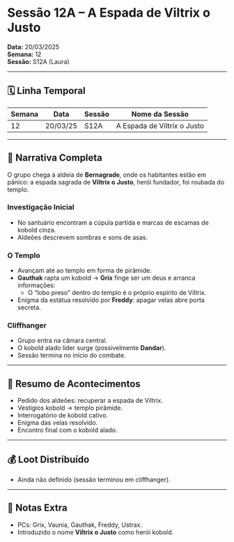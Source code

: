 # Sessão 12A – A Espada de Viltrix o Justo  
**Data:** 20/03/2025  
**Semana:** 12  
**Sessão:** S12A (Laura)  

---

## 🗓 Linha Temporal
| Semana | Data      | Sessão | Nome da Sessão                |
|--------|-----------|--------|--------------------------------|
| 12     | 20/03/25  | S12A   | A Espada de Viltrix o Justo    |

---

## 📖 Narrativa Completa
O grupo chega à aldeia de **Bernagrade**, onde os habitantes estão em pânico: a espada sagrada de **Viltrix o Justo**, herói fundador, foi roubada do templo.

### Investigação Inicial
- No santuário encontram a cúpula partida e marcas de escamas de kobold cinza.  
- Aldeões descrevem sombras e sons de asas.  

### O Templo
- Avançam até ao templo em forma de pirâmide.  
- **Gauthak** rapta um kobold → **Grix** finge ser um deus e arranca informações:  
  - O “lobo preso” dentro do templo é o próprio espírito de Viltrix.  
- Enigma da estátua resolvido por **Freddy**: apagar velas abre porta secreta.  

### Cliffhanger
- Grupo entra na câmara central.  
- O kobold alado líder surge (possivelmente **Dandar**).  
- Sessão termina no início do combate.  

---

## 🎲 Resumo de Acontecimentos
- Pedido dos aldeões: recuperar a espada de Viltrix.  
- Vestígios kobold → templo pirâmide.  
- Interrogatório de kobold cativo.  
- Enigma das velas resolvido.  
- Encontro final com o kobold alado.  

---

## 💰 Loot Distribuído
- Ainda não definido (sessão terminou em cliffhanger).  

---

## 🧾 Notas Extra
- PCs: Grix, Vaunia, Gauthak, Freddy, Ustrax.  
- Introduzido o nome **Viltrix o Justo** como herói kobold.  
